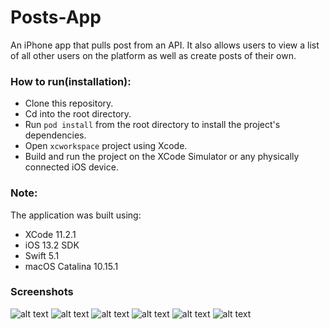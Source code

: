 # Posts-App

An iPhone app that pulls post from an API. It also allows users to view a list of all other users on the platform as well as create posts of their own.

### How to run(installation):

* Clone this repository.
* Cd into the root directory.
* Run `pod install` from the root directory to install the project's dependencies.
* Open `xcworkspace` project using Xcode.
* Build and run the project on the XCode Simulator or any physically connected iOS device.

### Note:

The application was built using:

* XCode 11.2.1
* iOS 13.2 SDK
* Swift 5.1
* macOS Catalina 10.15.1

### Screenshots

![alt text](https://github.com/IniongunIsaac/Posts-App/blob/master/Posts%20App/screenshots/login.png)
![alt text](https://github.com/IniongunIsaac/Posts-App/blob/master/Posts%20App/screenshots/register.png)
![alt text](https://github.com/IniongunIsaac/Posts-App/blob/master/Posts%20App/screenshots/posts.png)
![alt text](https://github.com/IniongunIsaac/Posts-App/blob/master/Posts%20App/screenshots/post_details.png)
![alt text](https://github.com/IniongunIsaac/Posts-App/blob/master/Posts%20App/screenshots/new_post.png)
![alt text](https://github.com/IniongunIsaac/Posts-App/blob/master/Posts%20App/screenshots/platform_users.png)
